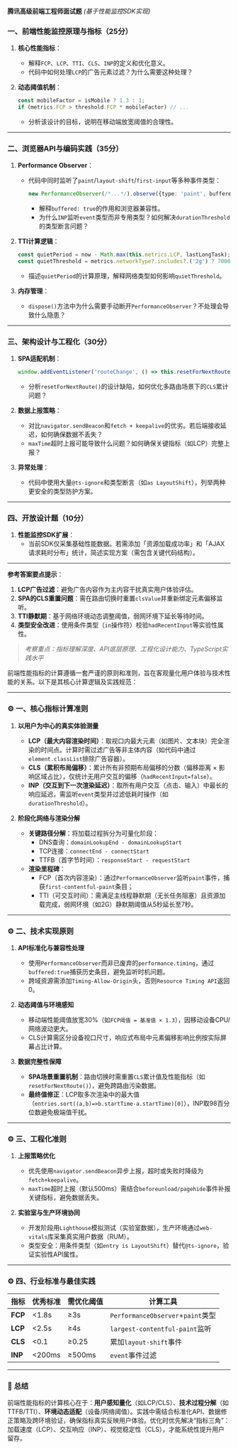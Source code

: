 **腾讯高级前端工程师面试题**
*(基于性能监控SDK实现)*

### 一、前端性能监控原理与指标（25分）
1. **核心性能指标**：
   - 解释`FCP`、`LCP`、`TTI`、`CLS`、`INP`的定义和优化意义。
   - 代码中如何处理`LCP`的广告元素过滤？为什么需要这种处理？

2. **动态阈值机制**：
   ```typescript
   const mobileFactor = isMobile ? 1.3 : 1;
   if (metrics.FCP > threshold.FCP * mobileFactor) // ...
   ```
   - 分析该设计的目标，说明在移动端放宽阈值的合理性。

---

### 二、浏览器API与编码实践（35分）
1. **Performance Observer**：
   - 代码中同时监听了`paint`/`layout-shift`/`first-input`等多种事件类型：
     ```typescript
     new PerformanceObserver(/*...*/).observe({type: 'paint', buffered: true})
     ```
     - 解释`buffered: true`的作用和浏览器兼容性。
     - 为什么`INP`监听`event`类型而非专用类型？如何解决`durationThreshold`的类型断言问题？

2. **TTI计算逻辑**：
   ```typescript
   const quietPeriod = now - Math.max(this.metrics.LCP, lastLongTask);
   const quietThreshold = metrics.networkType?.includes?.('2g') ? 7000 : 5000;
   ```
   - 描述`quietPeriod`的计算原理，解释网络类型如何影响`quietThreshold`。

3. **内存管理**：
   - `dispose()`方法中为什么需要手动断开`PerformanceObserver`？不处理会导致什么隐患？

---

### 三、架构设计与工程化（30分）
1. **SPA适配机制**：
   ```typescript
   window.addEventListener('routeChange', () => this.resetForNextRoute());
   ```
   - 分析`resetForNextRoute()`的设计缺陷，如何优化多路由场景下的`CLS`累计问题？

2. **数据上报策略**：
   - 对比`navigator.sendBeacon`和`fetch + keepalive`的优劣。若后端接收延迟，如何确保数据不丢失？
   - `maxTime`超时上报可能导致什么问题？如何确保关键指标（如LCP）完整上报？

3. **异常处理**：
   - 代码中使用大量`@ts-ignore`和类型断言（如`as LayoutShift`），列举两种更安全的类型防护方案。

---

### 四、开放设计题（10分）
1. **性能监控SDK扩展**：
   - 当前SDK仅采集基础性能数据。若需添加「资源加载成功率」和「AJAX请求耗时分布」统计，简述实现方案（需包含关键代码结构）。

---

**参考答案要点提示**：
1. **LCP广告过滤**：避免广告内容作为主内容干扰真实用户体验评估。
2. **SPA的CLS重置问题**：需在路由切换时重置`clsValue`并重新绑定元素偏移监听。
3. **TTI静默期**：基于网络环境动态调整阈值，弱网环境下延长等待时间。
4. **类型安全改进**：使用条件类型（`in`操作符）校验`hadRecentInput`等实验性属性。

> *考察重点：指标理解深度、API底层原理、工程化设计能力、TypeScript实践水平*
>



前端性能指标的计算遵循一套严谨的原则和准则，旨在客观量化用户体验与技术性能的关系。以下是其核心计算逻辑及实践规范：

---

### ⚙️ **一、核心指标计算准则**
1. **以用户为中心的真实体验测量**
   - **LCP（最大内容渲染时间）**：取视口内最大元素（如图片、文本块）完全渲染的时间点。计算时需过滤广告等非主体内容（如代码中通过`element.classList`排除广告容器）。
   - **CLS（累积布局偏移）**：累计所有非预期布局偏移的分数（偏移距离 × 影响区域占比），仅统计无用户交互的偏移（`hadRecentInput=false`）。
   - **INP（交互到下一次渲染延迟）**：取所有用户交互（点击、输入）中最长的响应延迟，需监听`event`类型并过滤低耗时操作（如`durationThreshold`）。

2. **阶段化网络与渲染分解**
   - **关键路径分解**：将加载过程拆分为可量化阶段：
     - DNS查询：`domainLookupEnd - domainLookupStart`
     - TCP连接：`connectEnd - connectStart`
     - TTFB（首字节时间）：`responseStart - requestStart`
   - **渲染里程碑**：
     - FCP（首次内容渲染）：通过`PerformanceObserver`监听`paint`事件，捕获`first-contentful-paint`条目；
     - TTI（可交互时间）：需满足主线程静默期（无长任务阻塞）且资源加载完成，弱网环境（如2G）静默期阈值从5秒延长至7秒。

---

### ⚙️ **二、技术实现原则**
1. **API标准化与兼容性处理**
   - 使用`PerformanceObserver`而非已废弃的`performance.timing`，通过`buffered:true`捕获历史条目，避免监听时机问题。
   - 跨域资源需添加`Timing-Allow-Origin`头，否则`Resource Timing API`返回0。

2. **动态阈值与环境感知**
   - 移动端性能阈值放宽30%（如`FCP阈值 = 基准值 × 1.3`），因移动设备CPU/网络波动更大。
   - CLS计算需区分设备视口尺寸，响应式布局中元素偏移影响比例按实际屏幕占比计算。

3. **数据完整性保障**
   - **SPA场景重置机制**：路由切换时需重置`CLS`累计值及性能指标（如`resetForNextRoute()`），避免跨路由污染数据。
   - **最终值修正**：LCP取多次渲染中的最大值（`entries.sort((a,b)=>b.startTime-a.startTime)[0]`），INP取98百分位数避免极端值干扰。

---

### ⚙️ **三、工程化准则**
1. **上报策略优化**
   - 优先使用`navigator.sendBeacon`异步上报，超时或失败时降级为`fetch+keepalive`。
   - `maxTime`超时上报（默认500ms）需结合`beforeunload/pagehide`事件补报关键指标，避免数据丢失。

2. **实验室与生产环境协同**
   - 开发阶段用`Lighthouse`模拟测试（实验室数据），生产环境通过`web-vitals`库采集真实用户数据（RUM）。
   - 类型安全：用条件类型（如`entry is LayoutShift`）替代`@ts-ignore`，验证实验性API属性。

---

### ⚙️ **四、行业标准与最佳实践**
| **指标** | **优秀标准** | **需优化阈值** | **计算工具**         |
|----------|--------------|----------------|----------------------|
| **FCP**  | <1.8s        | ≥3s            | `PerformanceObserver`+`paint`类型 |
| **LCP**  | <2.5s        | ≥4s            | `largest-contentful-paint`监听 |
| **CLS**  | <0.1         | ≥0.25          | 累加`layout-shift`事件 |
| **INP**  | <200ms       | ≥500ms         | `event`事件过滤 |

---

### 💎 **总结**
前端性能指标的计算核心在于：**用户感知量化**（如LCP/CLS）、**技术过程分解**（如TTFB/TTI）、**环境动态适配**（设备/网络阈值）。实践中需结合标准化API、数据修正策略及跨环境验证，确保指标真实反映用户体验。优化时优先解决“指标三角”：加载速度（LCP）、交互响应（INP）、视觉稳定性（CLS），才能系统性提升用户留存。